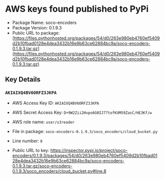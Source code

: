 # AWS keys found published to PyPi

* Package Name: soco-encoders
* Package Version: 0.1.9.3
* Public URL to package: [https://files.pythonhosted.org/packages/54/d0/263e980eb4760ef5409d2b10fbad0128e4dea3432b16e9b63ce62884bc9a/soco-encoders-0.1.9.3.tar.gz](https://files.pythonhosted.org/packages/54/d0/263e980eb4760ef5409d2b10fbad0128e4dea3432b16e9b63ce62884bc9a/soco-encoders-0.1.9.3.tar.gz)

## Key Details

### `AKIAIXQ4BV6ORFZ3JKPA`

* AWS Access Key ID: `AKIAIXQ4BV6ORFZ3JKPA`
* AWS Secret Access Key: `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` 
* AWS role name: `user/s3reader`
* File in package: `soco-encoders-0.1.9.3/soco_encoders/cloud_bucket.py`
* Line number: `8`

* Public URL to key: https://inspector.pypi.io/project/soco-encoders/0.1.9.3/packages/54/d0/263e980eb4760ef5409d2b10fbad0128e4dea3432b16e9b63ce62884bc9a/soco-encoders-0.1.9.3.tar.gz/soco-encoders-0.1.9.3/soco_encoders/cloud_bucket.py#line.8



